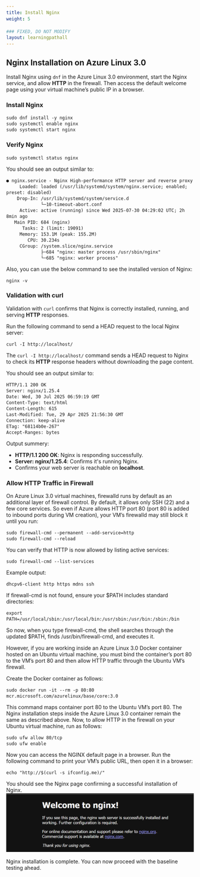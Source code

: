 ```yaml
---
title: Install Nginx
weight: 5

### FIXED, DO NOT MODIFY
layout: learningpathall
---
```




## Nginx Installation on Azure Linux 3.0

Install Nginx using `dnf` in the Azure Linux 3.0 environment, start the Nginx service, and allow **HTTP** in the firewall. Then access the default welcome page using your virtual machine’s public IP in a browser.

### Install Nginx

```console
sudo dnf install -y nginx 
sudo systemctl enable nginx 
sudo systemctl start nginx
```

### Verify Nginx

```console
sudo systemctl status nginx 
```
You should see an output similar to:

```output
● nginx.service - Nginx High-performance HTTP server and reverse proxy
     Loaded: loaded (/usr/lib/systemd/system/nginx.service; enabled; preset: disabled)
    Drop-In: /usr/lib/systemd/system/service.d
             └─10-timeout-abort.conf
     Active: active (running) since Wed 2025-07-30 04:29:02 UTC; 2h 8min ago
   Main PID: 684 (nginx)
      Tasks: 2 (limit: 19091)
     Memory: 153.1M (peak: 155.2M)
        CPU: 30.234s
     CGroup: /system.slice/nginx.service
             ├─684 "nginx: master process /usr/sbin/nginx"
             └─685 "nginx: worker process"
```
Also, you can use the below command to see the installed version of Nginx:

```console
nginx -v
```
### Validation with curl
Validation with `curl` confirms that Nginx is correctly installed, running, and serving **HTTP** responses.

Run the following command to send a HEAD request to the local Nginx server:
```console
curl -I http://localhost/
```
The `curl -I http://localhost/` command sends a HEAD request to Nginx to check its **HTTP** response headers without downloading the page content.

You should see an output similar to:

```output
HTTP/1.1 200 OK
Server: nginx/1.25.4
Date: Wed, 30 Jul 2025 06:59:19 GMT
Content-Type: text/html
Content-Length: 615
Last-Modified: Tue, 29 Apr 2025 21:56:30 GMT
Connection: keep-alive
ETag: "68114b0e-267"
Accept-Ranges: bytes
```

Output summery:
- **HTTP/1.1 200 OK**: Nginx is responding successfully.
- **Server: nginx/1.25.4**: Confirms it's running Nginx.
- Confirms your web server is reachable on **localhost**.

### Allow HTTP Traffic in Firewall 

On Azure Linux 3.0 virtual machines, firewalld runs by default as an additional layer of firewall control. By default, it allows only SSH (22) and a few core services.
So even if Azure allows HTTP port 80 (port 80 is added to inbound ports during VM creation), your VM’s firewalld may still block it until you run:
```console
sudo firewall-cmd --permanent --add-service=http 
sudo firewall-cmd --reload 
```
You can verify that HTTP is now allowed by listing active services:
```console
sudo firewall-cmd --list-services
```
Example output:
```output
dhcpv6-client http https mdns ssh
```
If firewall-cmd is not found, ensure your $PATH includes standard directories:
```console
export PATH=/usr/local/sbin:/usr/local/bin:/usr/sbin:/usr/bin:/sbin:/bin
```
So now, when you type firewall-cmd, the shell searches through the updated $PATH, finds /usr/bin/firewall-cmd, and executes it.

However, if you are working inside an Azure Linux 3.0 Docker container hosted on an Ubuntu virtual machine, you must bind the container’s port 80 to the VM’s port 80 and then allow HTTP traffic through the Ubuntu VM’s firewall.

Create the Docker container as follows:
```console
sudo docker run -it --rm -p 80:80 mcr.microsoft.com/azurelinux/base/core:3.0
```
This command maps container port 80 to the Ubuntu VM’s port 80. The Nginx installation steps inside the Azure Linux 3.0 container remain the same as described above.
Now, to allow HTTP in the firewall on your Ubuntu virtual machine, run as follows:
```console
sudo ufw allow 80/tcp
sudo ufw enable
```

Now you can access the NGINX default page in a browser. Run the following command to print your VM’s public URL, then open it in a browser:
```console
echo "http://$(curl -s ifconfig.me)/"
```

You should see the Nginx page confirming a successful installation of Nginx.
![nginx](images/nginx-browser.png)

Nginx installation is complete. You can now proceed with the baseline testing ahead.

